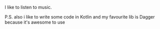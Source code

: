 I like to listen to music.


P.S. also i like to write some code in Kotlin and my favourite lib is Dagger because it's awesome to use
